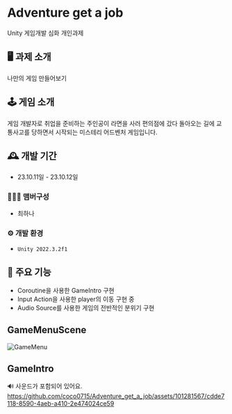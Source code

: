 # Adventure get a job
Unity 게임개발 심화 개인과제

## 🖥️ 과제 소개
나만의 게임 만들어보기

## 🕹️ 게임 소개
게임 개발자로 취업을 준비하는 주인공이 라면을 사러 편의점에 갔다 돌아오는 길에 교통사고를 당하면서 시작되는 미스테리 어드벤처 게임입니다.

## 🕰️ 개발 기간
* 23.10.11일 - 23.10.12일

### 🧑‍🤝‍🧑 맴버구성
- 최하나

### ⚙️ 개발 환경
- `Unity 2022.3.2f1`

## 📌 주요 기능
- Coroutine을 사용한 GameIntro 구현
- Input Action을 사용한 player의 이동 구현 중
- Audio Source를 사용한 게임의 전반적인 분위기 구현

##  GameMenuScene
![GameMenu](https://github.com/coco0715/Adventure_get_a_job/assets/101281567/790643f1-7392-4ff9-8d3e-63141316bc09)

##  GameIntro
🔊 사운드가 포함되어 있어요.
https://github.com/coco0715/Adventure_get_a_job/assets/101281567/cdde7118-8590-4aeb-a410-2e474024ce59



